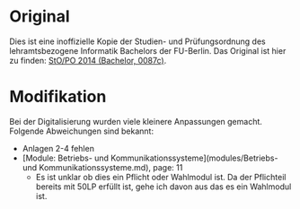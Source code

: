 # Original

Dies ist eine inoffizielle Kopie der Studien- und Prüfungsordnung des
lehramtsbezogene Informatik Bachelors der FU-Berlin. Das Original ist hier zu
finden:
[StO/PO 2014 (Bachelor, 0087c)](https://www.imp.fu-berlin.de/fbv/pruefungsbuero/Studien--und-Pruefungsordnungen/StOPO_Lehramt-Inf_-2014.pdf).

# Modifikation

Bei der Digitalisierung wurden viele kleinere Anpassungen gemacht. Folgende
Abweichungen sind bekannt:

- Anlagen 2-4 fehlen
- [Module: Betriebs- und Kommunikationssysteme](modules/Betriebs- und Kommunikationssysteme.md), page: 11
    - Es ist unklar ob dies ein Pflicht oder Wahlmodul ist. Da der Pflichteil bereits mit 50LP erfüllt ist, gehe ich davon aus das es ein Wahlmodul ist.
